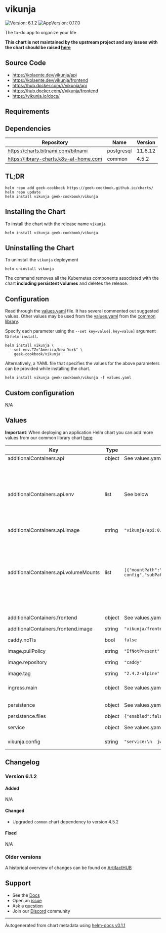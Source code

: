 # vikunja

![Version: 6.1.2](https://img.shields.io/badge/Version-6.1.2-informational?style=flat-square) ![AppVersion: 0.17.0](https://img.shields.io/badge/AppVersion-0.17.0-informational?style=flat-square)

The to-do app to organize your life

**This chart is not maintained by the upstream project and any issues with the chart should be raised [here](https://github.com/geek-cookbook/charts/issues/new/choose)**

## Source Code

* <https://kolaente.dev/vikunja/api>
* <https://kolaente.dev/vikunja/frontend>
* <https://hub.docker.com/r/vikunja/api>
* <https://hub.docker.com/r/vikunja/frontend>
* <https://vikunja.io/docs/>

## Requirements

## Dependencies

| Repository | Name | Version |
|------------|------|---------|
| https://charts.bitnami.com/bitnami | postgresql | 11.6.12 |
| https://library-charts.k8s-at-home.com | common | 4.5.2 |

## TL;DR

```console
helm repo add geek-cookbook https://geek-cookbook.github.io/charts/
helm repo update
helm install vikunja geek-cookbook/vikunja
```

## Installing the Chart

To install the chart with the release name `vikunja`

```console
helm install vikunja geek-cookbook/vikunja
```

## Uninstalling the Chart

To uninstall the `vikunja` deployment

```console
helm uninstall vikunja
```

The command removes all the Kubernetes components associated with the chart **including persistent volumes** and deletes the release.

## Configuration

Read through the [values.yaml](./values.yaml) file. It has several commented out suggested values.
Other values may be used from the [values.yaml](https://github.com/geek-cookbook/library-charts/tree/main/charts/stable/common/values.yaml) from the [common library](https://github.com/geek-cookbook/library-charts/tree/main/charts/stable/common).

Specify each parameter using the `--set key=value[,key=value]` argument to `helm install`.

```console
helm install vikunja \
  --set env.TZ="America/New York" \
    geek-cookbook/vikunja
```

Alternatively, a YAML file that specifies the values for the above parameters can be provided while installing the chart.

```console
helm install vikunja geek-cookbook/vikunja -f values.yaml
```

## Custom configuration

N/A

## Values

**Important**: When deploying an application Helm chart you can add more values from our common library chart [here](https://github.com/geek-cookbook/library-charts/tree/main/charts/stable/common)

| Key | Type | Default | Description |
|-----|------|---------|-------------|
| additionalContainers.api | object | See values.yaml | Set up the vikunja API container. |
| additionalContainers.api.env | list | See below | You can declare most Vikunja parameters as environment variables. Please consult https://vikunja.io/docs/config-options/ to see all parameters. Note that parameters that are an array cannot be defined as environment variables (like the OpenID Connect settings). Use the vikunja.config Value for that. |
| additionalContainers.api.image | string | `"vikunja/api:0.17.1"` | Vikunja api image and tag |
| additionalContainers.api.volumeMounts | list | `[{"mountPath":"/etc/vikunja/config.yml","name":"vikunja-config","subPath":"Vikunja.yaml"}]` |    value: myVeryComplexJWTSecret - name: VIKUNJA_DATABASE_TYPE   value: "postgres" - name: VIKUNJA_DATABASE_HOST   value: db - name: VIKUNJA_DATABASE_DATABASE   value: vikunja - name: VIKUNJA_DATABASE_USER   value: "vikunja" - name: VIKUNJA_DATABASE_PASSWORD   value: password |
| additionalContainers.frontend | object | See values.yaml | Set up the vikunja frontend container. |
| additionalContainers.frontend.image | string | `"vikunja/frontend:0.17.0"` | Vikunja frontend image and tag |
| caddy.noTls | bool | `false` | Disable auto tls if behind another loadbalancer or ingress |
| image.pullPolicy | string | `"IfNotPresent"` |  |
| image.repository | string | `"caddy"` | Caddy reverse proxy image and tag |
| image.tag | string | `"2.4.2-alpine"` | vikunja api image tag |
| ingress.main | object | See values.yaml | Enable and configure ingress settings for the chart under this key. |
| persistence | object | See values.yaml | Configure persistence settings for the chart under this key. |
| persistence.files | object | `{"enabled":false,"mountpath":"/app/vikunja/files"}` | Volume used for static files |
| service | object | See values.yaml | Configures service settings for the chart. |
| vikunja.config | string | `"service:\n  jwtsecret: \"myVeryComplexJWTSecret\""` | Provide Vikunja config as YAML string |

## Changelog

### Version 6.1.2

#### Added

N/A

#### Changed

* Upgraded `common` chart dependency to version 4.5.2

#### Fixed

N/A

### Older versions

A historical overview of changes can be found on [ArtifactHUB](https://artifacthub.io/packages/helm/geek-cookbook/vikunja?modal=changelog)

## Support

- See the [Docs](https://geek-cookbook.funkypenguin.co.nz/)
- Open an [issue](https://github.com/geek-cookbook/charts/issues/new/choose)
- Ask a [question](https://github.com/geek-cookbook/organization/discussions)
- Join our [Discord](http://chat.funkypenguin.co.nz) community

----------------------------------------------
Autogenerated from chart metadata using [helm-docs v0.1.1](https://github.com/geek-cookbook/helm-docs/releases/v0.1.1)

